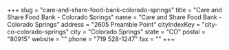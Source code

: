+++
slug = "care-and-share-food-bank-colorado-springs"
title = "Care and Share Food Bank - Colorado Springs"
name = "Care and Share Food Bank - Colorado Springs"
address = "2605 Preamble Point"
cityIndexKey = "city-co-colorado-springs"
city = "Colorado Springs"
state = "CO"
postal = "80915"
website = ""
phone = "719 528-1247"
fax = ""
+++
